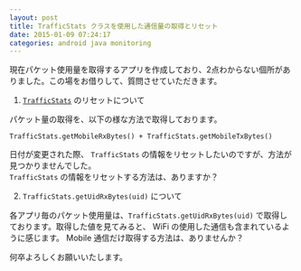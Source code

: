 ```yaml
---
layout: post
title: TrafficStats クラスを使用した通信量の取得とリセット
date: 2015-01-09 07:24:17
categories: android java monitoring
---
```

<!-- {% raw %} -->
<p>現在パケット使用量を取得するアプリを作成しており、2点わからない個所がありました。この場をお借りして、質問させていただきます。</p>

<ol>
<li><a href="https://developer.android.com/reference/android/net/TrafficStats.html"><code>TrafficStats</code></a> のリセットについて</li>
</ol>

<p>パケット量の取得を、以下の様な方法で取得しております。</p>

<pre><code>TrafficStats.getMobileRxBytes() + TrafficStats.getMobileTxBytes()
</code></pre>

<p>日付が変更された際、 <code>TrafficStats</code> の情報をリセットしたいのですが、方法が見つかりませんでした。<br>
<code>TrafficStats</code> の情報をリセットする方法は、ありますか？</p>

<ol start="2">
<li><code>TrafficStats.getUidRxBytes(uid)</code> について</li>
</ol>

<p>各アプリ毎のパケット使用量は、<code>TrafficStats.getUidRxBytes(uid)</code> で取得しております。取得した値を見てみると、 WiFi の使用した通信も含まれているように感じます。 Mobile 通信だけ取得する方法は、ありませんか？</p>

<p>何卒よろしくお願いいたします。</p>
<!-- {% endraw %} -->
